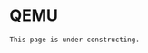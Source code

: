 <!--
  @file
  QEMU documentation.

  @copyright
  Copyright (c) 2025, Jason Lin. All rights reserved.<BR>

  SPDX-License-Identifier: BSD-3-Clause

  @par Specification Reference:

-->

# QEMU

```{attention}
This page is under constructing.
```
